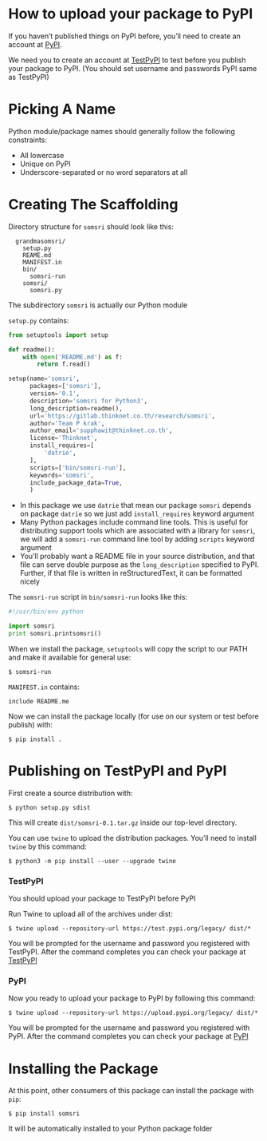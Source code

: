
# How to upload your package to PyPI 

If you haven’t published things on PyPI before, you’ll need to create an account at [PyPI](https://pypi.org/).

We need you to create an account at [TestPyPI](https://test.pypi.org/) to test before you publish your package to PyPI. (You should set username and passwords PyPI same as TestPyPI)

# Picking A Name
Python module/package names should generally follow the following constraints:

* All lowercase
* Unique on PyPI
* Underscore-separated or no word separators at all 

# Creating The Scaffolding

Directory structure for <code>somsri</code> should look like this:
```
  grandmasomsri/
    setup.py
    REAME.md
    MANIFEST.in
    bin/
      somsri-run
    somsri/
      somsri.py
```
The subdirectory <code>somsri</code> is actually our Python module

<code>setup.py</code> contains:
```Python
from setuptools import setup

def readme():
    with open('README.md') as f:
        return f.read()

setup(name='somsri',
      packages=['somsri'],
      version='0.1',
      description='somsri for Python3',
      long_description=readme(),
      url='https://gitlab.thinknet.co.th/research/somsri',
      author='Team P krak',
      author_email='supphawit@thinknet.co.th',
      license='Thinknet',
      install_requires=[
          'datrie',
      ],
      scripts=['bin/somsri-run'],
      keywords='somsri',
      include_package_data=True,
      )
```

* In this package we use <code>datrie</code> that mean our package <code>somsri</code> depends on package <code>datrie</code> so we just add <code>install_requires</code> keyword argument
* Many Python packages include command line tools. This is useful for distributing support tools which are associated with a library 
for <code>somsri</code>, we will add a <code>somsri-run</code> command line tool by adding <code>scripts</code> keyword argument 
* You’ll probably want a README file in your source distribution, and that file can serve double purpose as the <code>long_description</code> specified to PyPI. Further, if that file is written in reStructuredText, it can be formatted nicely

The <code>somsri-run</code> script in <code>bin/somsri-run</code> looks like this:
```Python
#!/usr/bin/env python 

import somsri
print somsri.printsomsri()
``` 
When we install the package, <code>setuptools</code> will copy the script to our PATH and make it available for general use:
```
$ somsri-run
```
<code>MANIFEST.in</code> contains:
```
include README.me
```

Now we can install the package locally (for use on our system or test before publish) with:
```
$ pip install .
```

# Publishing on TestPyPI and PyPI 

First create a source distribution with:
```
$ python setup.py sdist
```
This will create <code>dist/somsri-0.1.tar.gz</code> inside our top-level directory. 

You can use <code>twine</code> to upload the distribution packages. You’ll need to install <code>twine</code> by this command:
```
$ python3 -m pip install --user --upgrade twine
```

### TestPyPI
You should upload your package to TestPyPI before PyPI

Run Twine to upload all of the archives under dist:
```
$ twine upload --repository-url https://test.pypi.org/legacy/ dist/*
```
You will be prompted for the username and password you registered with TestPyPI. 
After the command completes you can check your package at [TestPyPI](https://test.pypi.org/manage/projects/)

### PyPI
Now you ready to upload your package to PyPI
by following this command:
```
$ twine upload --repository-url https://upload.pypi.org/legacy/ dist/*
```
You will be prompted for the username and password you registered with PyPI. 
After the command completes you can check your package at [PyPI](https://pypi.org/manage/projects/)

# Installing the Package

At this point, other consumers of this package can install the package with <code>pip</code>:
```
$ pip install somsri
```
It will be automatically installed to your Python package folder
